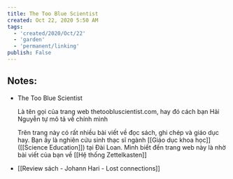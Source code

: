```yaml
---
title: The Too Blue Scientist
created: Oct 22, 2020 5:50 AM
tags:
  - 'created/2020/Oct/22'
  - 'garden'
  - 'permanent/linking'
publish: False
---
```


## Notes:

- The Too Blue Scientist

    Là tên gọi của trang web thetoobluscientist.com, hay đó cách bạn Hải Nguyễn tự mô tả về chính mình

    Trên trang này có rất nhiều bài viết về đọc sách, ghi chép và giáo dục hay. Bạn ấy là nghiên cứu sinh thạc sĩ ngành [[Giáo dục khoa học]] ([[Science Education]]) tại Đài Loan. Mình biết đến trang web này là nhờ bài viết của bạn về [[Hệ thống Zettelkasten]]

- [[Review sách - Johann Hari - Lost connections]]
